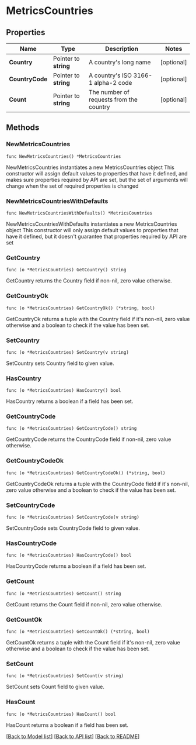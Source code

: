 # MetricsCountries

## Properties

Name | Type | Description | Notes
------------ | ------------- | ------------- | -------------
**Country** | Pointer to **string** | A country&#39;s long name | [optional] 
**CountryCode** | Pointer to **string** | A country&#39;s ISO 3166-1 alpha-2 code | [optional] 
**Count** | Pointer to **string** | The number of requests from the country | [optional] 

## Methods

### NewMetricsCountries

`func NewMetricsCountries() *MetricsCountries`

NewMetricsCountries instantiates a new MetricsCountries object
This constructor will assign default values to properties that have it defined,
and makes sure properties required by API are set, but the set of arguments
will change when the set of required properties is changed

### NewMetricsCountriesWithDefaults

`func NewMetricsCountriesWithDefaults() *MetricsCountries`

NewMetricsCountriesWithDefaults instantiates a new MetricsCountries object
This constructor will only assign default values to properties that have it defined,
but it doesn't guarantee that properties required by API are set

### GetCountry

`func (o *MetricsCountries) GetCountry() string`

GetCountry returns the Country field if non-nil, zero value otherwise.

### GetCountryOk

`func (o *MetricsCountries) GetCountryOk() (*string, bool)`

GetCountryOk returns a tuple with the Country field if it's non-nil, zero value otherwise
and a boolean to check if the value has been set.

### SetCountry

`func (o *MetricsCountries) SetCountry(v string)`

SetCountry sets Country field to given value.

### HasCountry

`func (o *MetricsCountries) HasCountry() bool`

HasCountry returns a boolean if a field has been set.

### GetCountryCode

`func (o *MetricsCountries) GetCountryCode() string`

GetCountryCode returns the CountryCode field if non-nil, zero value otherwise.

### GetCountryCodeOk

`func (o *MetricsCountries) GetCountryCodeOk() (*string, bool)`

GetCountryCodeOk returns a tuple with the CountryCode field if it's non-nil, zero value otherwise
and a boolean to check if the value has been set.

### SetCountryCode

`func (o *MetricsCountries) SetCountryCode(v string)`

SetCountryCode sets CountryCode field to given value.

### HasCountryCode

`func (o *MetricsCountries) HasCountryCode() bool`

HasCountryCode returns a boolean if a field has been set.

### GetCount

`func (o *MetricsCountries) GetCount() string`

GetCount returns the Count field if non-nil, zero value otherwise.

### GetCountOk

`func (o *MetricsCountries) GetCountOk() (*string, bool)`

GetCountOk returns a tuple with the Count field if it's non-nil, zero value otherwise
and a boolean to check if the value has been set.

### SetCount

`func (o *MetricsCountries) SetCount(v string)`

SetCount sets Count field to given value.

### HasCount

`func (o *MetricsCountries) HasCount() bool`

HasCount returns a boolean if a field has been set.


[[Back to Model list]](../README.md#documentation-for-models) [[Back to API list]](../README.md#documentation-for-api-endpoints) [[Back to README]](../README.md)



